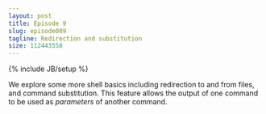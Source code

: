 ```yaml
---
layout: post
title: Episode 9
slug: episode009
tagline: Redirection and substitution
size: 112443558
---
```

{% include JB/setup %}

We explore some more shell basics including redirection to and from files, and
command substitution. This feature allows the output of one command to be used
as *parameters* of another command.
